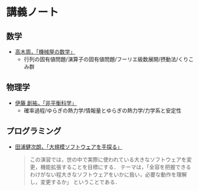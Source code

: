 # 講義ノート

## 数学

- [高木周，「機械屋の数学」](https://www.jsme.or.jp/kaisi-tag/%E6%A9%9F%E6%A2%B0%E5%B1%8B%E3%81%AE%E6%95%B0%E5%AD%A6/)
  - 行列の固有値問題/演算子の固有値問題/フーリエ級数展開/摂動法/くりこみ群

## 物理学

- [伊藤 創祐，「非平衡科学」](https://sosuke110.com/noneq-phys.pdf)
  - 確率過程/ゆらぎの熱力学/情報量とゆらぎの熱力学/力学系と安定性

## プログラミング

- [田浦健次朗，「大規模ソフトウェアを手探る」](https://doss.eidos.ic.i.u-tokyo.ac.jp/)
  > この演習では，世の中で実際に使われている大きなソフトウェアを変更，機能拡張することを目標にする．
  > テーマは，「全容を把握できるわけがない程大きなソフトウェアをいかに扱い，必要な動作を理解し，変更するか」 ということである．
